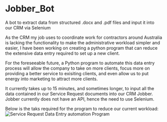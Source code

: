 # Jobber_Bot
A bot to extract data from structured .docx and .pdf files and input it into our CRM via Selenium

As the CRM my job uses to coordinate work for contractors around Australia is lacking the functionality to make the administrative workload simpler and easier, I have been working on creating a python program that can reduce the extensive data entry required to set up a new client. 

For the foreseeable future, a Python program to automate this data entry process will allow the company to take on more clients, focus more on providing a better service to exisiting clients, and even allow us to put energy into marketing to attract more clients. 

It currently takes up to 15 minutes, and sometimes longer, to input all the data contained in our Service Request documents into our CRM Jobber. Jobber currently does not have an API, hence the need to use Selenium. 

Below is the taks required for the program to reduce our current workload:
![Service Request Data Entry automation Program](https://i.imgur.com/a/dxWDPLe.jpg)
